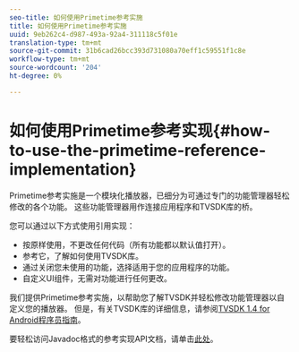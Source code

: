 ```yaml
---
seo-title: 如何使用Primetime参考实施
title: 如何使用Primetime参考实施
uuid: 9eb262c4-d987-493a-92a4-311118c5f01e
translation-type: tm+mt
source-git-commit: 31b6cad26bcc393d731080a70eff1c59551f1c8e
workflow-type: tm+mt
source-wordcount: '204'
ht-degree: 0%

---
```



# 如何使用Primetime参考实现{#how-to-use-the-primetime-reference-implementation}

Primetime参考实施是一个模块化播放器，已细分为可通过专门的功能管理器轻松修改的各个功能。 这些功能管理器用作连接应用程序和TVSDK库的桥。

您可以通过以下方式使用引用实现：

* 按原样使用，不更改任何代码（所有功能都以默认值打开）。
* 参考它，了解如何使用TVSDK库。
* 通过关闭您未使用的功能，选择适用于您的应用程序的功能。
* 自定义UI组件，无需对功能进行任何更改。

我们提供Primetime参考实施，以帮助您了解TVSDK并轻松修改功能管理器以自定义您的播放器。 但是，有关TVSDK库的详细信息，请参阅[TVSDK 1.4 for Android程序员指南](https://helpx.adobe.com/content/dam/help/en/primetime/programming-guides/psdk_android.pdf)。

要轻松访问Javadoc格式的参考实现API文档，请单击[此处](https://help.adobe.com/en_US/primetime/api/reference_implementation/android/javadoc/index.html)。

